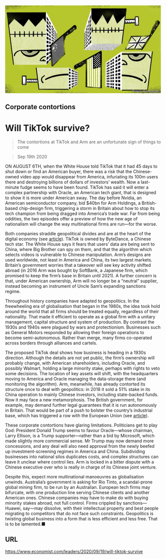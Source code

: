 ![](./images/20200919_LDD003.jpg)

## Corporate contortions

# Will TikTok survive?

> The contortions at TikTok and Arm are an unfortunate sign of things to come

> Sep 19th 2020

ON AUGUST 6TH, when the White House told TikTok that it had 45 days to shut down or find an American buyer, there was a risk that the Chinese-owned video app would disappear from America, infuriating its 100m users there and destroying billions of dollars of investors’ wealth. Now a last-minute fudge seems to have been found. TikTok has said it will enter a complex partnership with Oracle, an American tech giant, that is designed to show it is more under American sway. The day before Nvidia, an American semiconductor company, bid $40bn for Arm Holdings, a British-based chip-design firm, triggering a storm in Britain about how to stop its tech champion from being dragged into America’s trade war. Far from being oddities, the two episodes offer a preview of how the new age of nationalism will change the way multinational firms are run—for the worse.

Both companies straddle geopolitical divides and are at the heart of the digital economy (see [article](https://www.economist.com//node/21791912)). TikTok is owned by ByteDance, a Chinese tech star. The White House says it fears that users’ data are being sent to China, where Big Brother can spy on them, and that the algorithm which selects videos is vulnerable to Chinese manipulation. Arm’s designs are used worldwide, not least in America and China, its two largest markets. Britain’s government worries that a takeover will see key activity shifted abroad (in 2016 Arm was bought by SoftBank, a Japanese firm, which promised to keep the firm’s base in Britain until 2021). A further concern is that, under American ownership, Arm will no longer be a “neutral” supplier, instead becoming an instrument of Uncle Sam’s expanding sanctions regime.

Throughout history companies have adapted to geopolitics. In the freewheeling era of globalisation that began in the 1980s, the idea took hold around the world that all firms should be treated equally, regardless of their nationality. That made it efficient to operate as a global firm with a unitary management, capital structure and system of production. By contrast the 1930s and 1940s were plagued by wars and protectionism. Businesses such as General Motors responded by allowing their foreign operations to become semi-autonomous. Rather than merge, many firms co-operated across borders through alliances and cartels.

The proposed TikTok deal shows how business is heading in a 1930s direction. Although the details are not yet public, the firm’s ownership will probably change, with American shareholders, including Oracle, and possibly Walmart, holding a large minority stake, perhaps with rights to veto some decisions. The location of key assets will shift, with the headquarters moving to America and Oracle managing the data-storage there (and monitoring the algorithm). Arm, meanwhile, has already contorted its structure once to deal with geopolitics: in 2018 it sold a 51% stake in its China operation to mainly Chinese investors, including state-backed funds. Now it may face a new metamorphosis. The British government, for example, may demand further legal guarantees that it is run autonomously in Britain. That would be part of a push to bolster the country’s industrial base, which has triggered a row with the European Union (see [article](https://www.economist.com//node/21791880)).

These corporate contortions have glaring limitations. Politicians get to play God: President Donald Trump seems to favour Oracle—whose chairman, Larry Ellison, is a Trump supporter—rather than a bid by Microsoft, which made slightly more commercial sense. Mr Trump may now demand more concessions, and any deal will also need approval from the newly beefed up investment-screening regimes in America and China. Subdividing businesses into national silos duplicates costs, and complex structures can leave it unclear where control lies. Arm is locked in a bitter dispute with a Chinese executive over who is really in charge of its Chinese joint venture.

Despite this, expect more multinational manoeuvres as globalisation unwinds. Australia’s government is asking for Rio Tinto, a scandal-prone global mining firm, to be run by an Australian. European tech firms may bifurcate, with one production line serving Chinese clients and another American ones. Chinese companies may have to make do with buying minority stakes abroad, not full control. Firms crippled by sanctions—Huawei, say—may dissolve, with their intellectual property and best people migrating to competitors that do not face such constraints. Geopolitics is twisting global business into a form that is less efficient and less free. That is to be lamented.■

## URL

https://www.economist.com/leaders/2020/09/19/will-tiktok-survive
